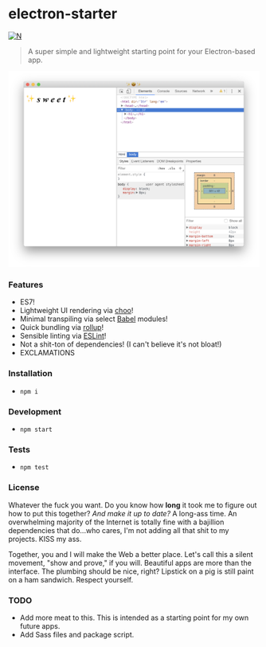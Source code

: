 # electron-starter

[![N](https://img.shields.io/badge/%F0%9F%91%8D%F0%9F%8F%BE-NetOperatorWibby/electron--starter-07d0eb.svg?style=flat-square)](https://git.inc.sh/NetOperatorWibby/electron-starter)

> A super simple and lightweight starting point for your Electron-based app.

![electron-starter in action](preview.png)



### Features
- ES7!
- Lightweight UI rendering via [choo](https://choo.io)!
- Minimal transpiling via select [Babel](https://babeljs.io) modules!
- Quick bundling via [rollup](https://rollupjs.org)!
- Sensible linting via [ESLint](https://eslint.org)!
- Not a shit-ton of dependencies! (I can't believe it's not bloat!)
- EXCLAMATIONS

### Installation
- `npm i`

### Development
- `npm start`

### Tests
- `npm test`

### License
Whatever the fuck you want. Do you know how **long** it took me to figure out how to put this together? _And make it up to date?_ A long-ass time. An overwhelming majority of the Internet is totally fine with a bajillion dependencies that do...who cares, I'm not adding all that shit to my projects. KISS my ass.

Together, you and I will make the Web a better place. Let's call this a silent movement, "show and prove," if you will. Beautiful apps are more than the interface. The plumbing should be nice, right? Lipstick on a pig is still paint on a ham sandwich. Respect yourself.

### TODO
- Add more meat to this. This is intended as a starting point for my own future apps.
- Add Sass files and package script.
